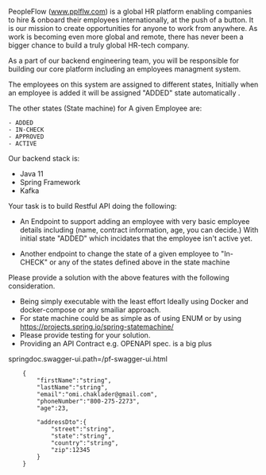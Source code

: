 

PeopleFlow (www.pplflw.com) is a global HR platform enabling companies to hire & onboard their employees internationally, at the push of a button. It is our mission to create opportunities for anyone to work from anywhere. As work is becoming even more global and remote, there has never been a bigger chance to build a truly global HR-tech company.


As a part of our backend engineering team, you will be responsible for building our core platform including an  employees managment system.

The employees on this system are assigned to different states, Initially when an employee is added it will be assigned "ADDED" state automatically .


The other states (State machine) for A given Employee are:

	- ADDED
	- IN-CHECK
	- APPROVED
	- ACTIVE



Our backend stack is:
- Java 11
- Spring Framework
- Kafka


Your task is to build  Restful API doing the following:
- An Endpoint to support adding an employee with very basic employee details including (name, contract information, age, you can decide.) With initial state "ADDED" which incidates that the employee isn't active yet.

- Another endpoint to change the state of a given employee to "In-CHECK" or any of the states defined above in the state machine


Please provide a solution with the  above features with the following consideration.

- Being simply executable with the least effort Ideally using Docker and docker-compose or any smailiar approach.
- For state machine could be as simple as of using ENUM or by using https://projects.spring.io/spring-statemachine/
- Please provide testing for your solution.
- Providing an API Contract e.g. OPENAPI spec. is a big plus



springdoc.swagger-ui.path=/pf-swagger-ui.html



        {
            "firstName":"string",
            "lastName":"string",
            "email":"omi.chaklader@gmail.com",
            "phoneNumber":"800-275-2273",
            "age":23,
        
            "addressDto":{
                "street":"string",
                "state":"string",
                "country":"string",
                "zip":12345
            }
        }





